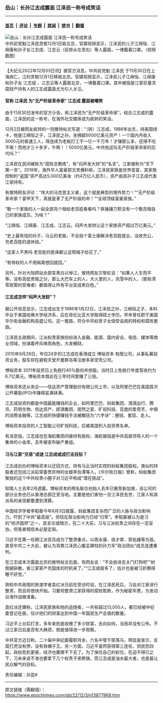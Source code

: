 ### 岳山：长孙江志成露面 江泽民一称号成笑话

---

#### [首页](../../../..?n13877969) &nbsp;|&nbsp; [评论](../../../../../epoch-comment?n13877969) &nbsp;|&nbsp; [专题](../../../../../epoch-special?n13877969) &nbsp;|&nbsp; [禁闻](../../../../../epoch-news?n13877969) &nbsp;|&nbsp; [禁书](../../../../../books?n13877969) &nbsp;|&nbsp; [翻墙](https://github.com/gfw-breaker/nogfw/blob/master/README.md?n13877969)


<div><img alt="岳山：长孙江志成露面 江泽民一称号成笑话" class="attachment-djy_600_400 size-djy_600_400 wp-post-image" src="https://i.epochtimes.com/assets/uploads/2022/12/id13878014-Fi5VgABaUAAu0_s-600x400.jpeg"/>
<div class="caption">
 中共前党魁江泽民灵柩12月1日抵北京，官媒视频显示，江泽民的儿子江绵恒、江绵康和孙子女江志成、江志云（前排从左至右）等人露面，一律戴着口罩。（视频截图）
</div></div><hr/><div class="post_content" id="artbody" itemprop="articleBody">
 <!-- article content begin -->
 <p>
  【大纪元2022年12月03日讯】据官方消息，中共前党魁
  <ok href="https://www.epochtimes.com/gb/tag/%E6%B1%9F%E6%B3%BD%E6%B0%91.html">
   江泽民
  </ok>
  于11月30日在上海病亡，江的灵柩12月1日移抵北京。官媒视频显示，江泽民儿子江绵恒、江绵康和孙子女
  <ok href="https://www.epochtimes.com/gb/tag/%E6%B1%9F%E5%BF%97%E6%88%90.html">
   江志成
  </ok>
  、江志云等人露面北京，一律戴着口罩。其中被指是江家巨量贪腐财产持有人的江志成露面尤为引人关注。
 </p>
 <h4>
  官称
  <ok href="https://www.epochtimes.com/gb/tag/%E6%B1%9F%E6%B3%BD%E6%B0%91.html">
   江泽民
  </ok>
  为“无产阶级革命家”
  <ok href="https://www.epochtimes.com/gb/tag/%E6%B1%9F%E5%BF%97%E6%88%90.html">
   江志成
  </ok>
  露面被嘲笑
 </h4>
 <p>
  由于11月30日发布的官方讣告，称江泽民为“无产阶级革命家”。结合江志成的露面，江泽民的这一称号，在海外社交媒体成为疯转的笑话。
 </p>
 <p>
  12月2日被网友疯转的一则推特帖文写道：“（转）江志成，1986年出生，持美国绿卡，他是江绵恒之子，江泽民之孙，坐拥超5000亿美元资产！一个国内月收入3000元的普通工人，得连续为老板打工干一亿一千万年！才赚那么多，还得不吃不喝！而他才三十多岁，牛啊！！5000亿美元，中共他这叫无产阶级革命家的后代吗？”
 </p>
 <p>
  江泽民在民间被称为“腐败总教练”，有“闷声发大财”的“名言”。江家被称为“天下第一贪”。2018年，海外华人富豪郭文贵爆料称，江泽民家族是世界首富，其家族控制的“盗国”资产高达5,000亿美金（约4万亿人民币），资产由其孙子江志成代表江家持有。
 </p>
 <p>
  有推特网友评论：“伟大的马克思主义者，这个就是典型的境外势力！”“无产阶级革命家？富甲天下，真就是革了无产阶级的命！”“全球顶级富豪家族。”
 </p>
 <p>
  “敢一个家族的人一起全部亮个相给老百姓看看吗？铁锤镰刀帮没有一个敢亮相自己的家族成员，为啥？”
 </p>
 <p>
  “江绵恒、江绵康、​江志成、江志云。闷声大发财让这个家族资产超过万亿美元。”
 </p>
 <p>
  “史上最有钱的孙子，马云的老板，不会投个富士康解决老百姓就业，没收充公，充老百姓的退休钱。”
 </p>
 <p>
  “这家人不黑吗 老百姓的医保都让这帮贼子给花了。”
 </p>
 <p>
  “有特权的人不用隔离想回就回。”
 </p>
 <p>
  另外，针对大陆网站全部变黑白以悼江，推特网友贝黎虹说：“如果人人生而平等，没有高低贵贱之分，那么大巴车上的人，大火里的人，风雪中的人，（那些清零政策的受难者）都值得让所有平台变成黑白色。”
 </p>
 <h4>
  江志成怎样“闷声大发财”？
 </h4>
 <p>
  据公开信息显示，江志成出生于1986年1月22日，江泽民之孙，江绵恒之子，本科毕业于美国哈佛大学经济系，后在哥伦比亚大学取得硕士学历。早年曾任职于美国华尔街金融机构高盛公司。这一套路，符合中共权贵子女倍受诟病的特权和腐败套路。
 </p>
 <p>
  江泽民主政期间，江派权贵家族纷纷进入金融、能源、国内安全、电信、媒体等商业领域，扮演着呼风唤雨角色，大发横财。
 </p>
 <p>
  2010年9月28日，年仅24岁的江志成在香港成立
  <ok href="https://www.epochtimes.com/gb/tag/%E5%8D%9A%E8%A3%95%E8%B5%84%E6%9C%AC.html">
   博裕资本
  </ok>
  有限公司，从事私募投资业务，股东却在避税天堂开曼群岛等注册多家空壳公司。
 </p>
 <p>
  <ok href="https://www.epochtimes.com/gb/tag/%E5%8D%9A%E8%A3%95%E8%B5%84%E6%9C%AC.html">
   博裕资本
  </ok>
  2011年投资日上免税行40%股份并控股。当时日上免税行年度营收约为6.7亿美元。博裕资本借此在三年时间里赚了三倍。
 </p>
 <p>
  博裕资本还从央企——信达资产管理股份有限公司上市，以及阿里巴巴在美国首次公开募股(IPO)中赚得盆满钵满。
 </p>
 <p>
  江志成投资的都是中国最能赚钱的企业，如阿里巴巴、蚂蚁集团、滴滴出行、腾讯、药明生物、信达资产、郎酒集团、居然之家、旷视科技、百度的爱奇艺、中银的消费金融等。江志成的快捷赚钱手法被概括为“六字诀”：圈钱、套现、走人。
 </p>
 <p>
  博裕资本投资的人工智能公司旷视科技，后被美国列入投资黑名单。
 </p>
 <p>
  有消息指，江志成也在海航集团间接持有股权，海航被指是中共高层领导人的一个集体的小金库，去年被宣布破产重组。
 </p>
 <h4>
  习与江家“交易”成谜 江志成或成打击目标？
 </h4>
 <p>
  江志成创办的博裕资本以迂回方式，持有马云当时实控的蚂蚁集团股权。类似的持股者还包括江派前常委贾庆林的女婿李伯潭等人。《华尔街日报》曾称，蚂蚁集团聚拢的这个中共权贵小圈子对习近平构成“潜在挑战”。
 </p>
 <p>
  知情人士去年2月透露，博裕资本的两名联合创始人去年已搬至新加坡，该公司的部分业务也已从香港总部迁至当地。主要是他们害怕一旦江泽民去世，江家人和其派系的亲信都要遭到清算。
 </p>
 <p>
  中国经济学者李稻葵今年6月3日披露，蚂蚁集团复杂而广泛的人脉与政治影响力，吓到了中共“最高层”。但现在政治影响力已经“归零”。李稻葵被认为是习的“经济国师”之一，其言论或暗示，在二十大前，习与江派权贵之间存在一定妥协。但笔者相信未必是定局。
 </p>
 <p>
  习近平在第一任期江派官员成为了整肃重点，以周永康、徐才厚、郭伯雄等为首。直至中共二十大前，被认为背靠江泽民心腹孟建柱的孙力军“政治团伙”成员连遭重判。
 </p>
 <p>
  在江志成本次露面北京的推特帖文后面，有网友说：“不会放进去关门打狗吧”“树倒猢狲散，查江家家产充国库的时机来了。”“江志成瘦多了，估计也是被习折腾得睡不好觉。”
 </p>
 <p>
  熟知中共政情的旅澳学者袁红冰日前在受访时说，在江泽民死后，习会对江家进行整肃，而且将很快开始。习要将整肃江家获得的腐败赃款，作为秘密军费，为发动台海作战做准备。
 </p>
 <p>
  袁红冰还爆称，江泽民家族和他的追随者，一共有超过13,000人，都已经被中纪委登记在册。估计他们的财富达到中国一年国民生产总值的数量。
 </p>
 <p>
  习近平上台后打贪，多年来到底收缴了多少财富，去向如何，当局并没有公布。不过江家日后是否有大麻烦，倒是值得进一步观察。
 </p>
 <p>
  中共官方近日称，二十届中央纪委履职月余，六名中管干部落马，明显是宣示，反腐打虎没有停，没有铁帽子王。另一方面，习近平虽然获得第三连任，但民怨四起，政权危机更甚，经济也要撑不下去了。为了保住自己的权位，在迫不得已之下，习未来说不准也要拿下几个权贵子弟祭旗，而江志成是油水最大者，也是最让民众解气的目标。
 </p>
 <p>
  责任编辑：孙芸#
 </p>
 <!-- article content end -->
 <div id="below_article_ad">
 </div>
</div>


---

原文链接（需翻墙）：https://www.epochtimes.com/gb/22/12/3/n13877969.htm